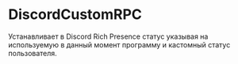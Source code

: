 # DiscordCustomRPC
Устанавливает в Discord Rich Presence статус указывая на используемую в данный момент программу и кастомный статус пользователя.
